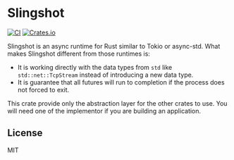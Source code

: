 # Slingshot
[![CI](https://github.com/ultimicro/slingshot/actions/workflows/ci.yml/badge.svg)](https://github.com/ultimicro/slingshot/actions/workflows/ci.yml)
[![Crates.io](https://img.shields.io/crates/v/slingshot)](https://crates.io/crates/slingshot)

Slingshot is an async runtime for Rust similar to Tokio or async-std. What makes Slingshot different from those runtimes is:

- It is working directly with the data types from `std` like `std::net::TcpStream` instead of introducing a new data type.
- It is guarantee that all futures will run to completion if the process does not forced to exit.

This crate provide only the abstraction layer for the other crates to use. You will need one of the implementor if you are building an application.

## License

MIT
